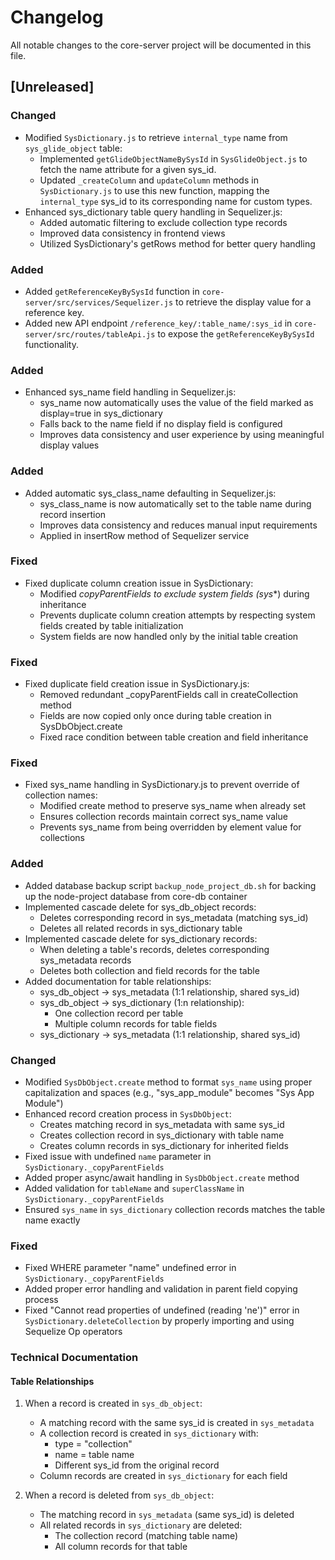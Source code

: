 # Changelog

All notable changes to the core-server project will be documented in this file.

## [Unreleased]

### Changed
- Modified `SysDictionary.js` to retrieve `internal_type` name from `sys_glide_object` table:
  - Implemented `getGlideObjectNameBySysId` in `SysGlideObject.js` to fetch the name attribute for a given sys_id.
  - Updated `_createColumn` and `updateColumn` methods in `SysDictionary.js` to use this new function, mapping the `internal_type` sys_id to its corresponding name for custom types.
- Enhanced sys_dictionary table query handling in Sequelizer.js:
  - Added automatic filtering to exclude collection type records
  - Improved data consistency in frontend views
  - Utilized SysDictionary's getRows method for better query handling

### Added
- Added `getReferenceKeyBySysId` function in `core-server/src/services/Sequelizer.js` to retrieve the display value for a reference key.
- Added new API endpoint `/reference_key/:table_name/:sys_id` in `core-server/src/routes/tableApi.js` to expose the `getReferenceKeyBySysId` functionality.

### Added
- Enhanced sys_name field handling in Sequelizer.js:
  - sys_name now automatically uses the value of the field marked as display=true in sys_dictionary
  - Falls back to the name field if no display field is configured
  - Improves data consistency and user experience by using meaningful display values

### Added
- Added automatic sys_class_name defaulting in Sequelizer.js:
  - sys_class_name is now automatically set to the table name during record insertion
  - Improves data consistency and reduces manual input requirements
  - Applied in insertRow method of Sequelizer service

### Fixed
- Fixed duplicate column creation issue in SysDictionary:
  - Modified _copyParentFields to exclude system fields (sys_*) during inheritance
  - Prevents duplicate column creation attempts by respecting system fields created by table initialization
  - System fields are now handled only by the initial table creation

### Fixed
- Fixed duplicate field creation issue in SysDictionary.js:
  - Removed redundant _copyParentFields call in createCollection method
  - Fields are now copied only once during table creation in SysDbObject.create
  - Fixed race condition between table creation and field inheritance

### Fixed
- Fixed sys_name handling in SysDictionary.js to prevent override of collection names:
  - Modified create method to preserve sys_name when already set
  - Ensures collection records maintain correct sys_name value
  - Prevents sys_name from being overridden by element value for collections

### Added
- Added database backup script `backup_node_project_db.sh` for backing up the node-project database from core-db container
- Implemented cascade delete for sys_db_object records:
  - Deletes corresponding record in sys_metadata (matching sys_id)
  - Deletes all related records in sys_dictionary table
- Implemented cascade delete for sys_dictionary records:
  - When deleting a table's records, deletes corresponding sys_metadata records
  - Deletes both collection and field records for the table
- Added documentation for table relationships:
  - sys_db_object → sys_metadata (1:1 relationship, shared sys_id)
  - sys_db_object → sys_dictionary (1:n relationship):
    - One collection record per table
    - Multiple column records for table fields
  - sys_dictionary → sys_metadata (1:1 relationship, shared sys_id)

### Changed
- Modified `SysDbObject.create` method to format `sys_name` using proper capitalization and spaces (e.g., "sys_app_module" becomes "Sys App Module")
- Enhanced record creation process in `SysDbObject`:
  - Creates matching record in sys_metadata with same sys_id
  - Creates collection record in sys_dictionary with table name
  - Creates column records in sys_dictionary for inherited fields
- Fixed issue with undefined `name` parameter in `SysDictionary._copyParentFields`
- Added proper async/await handling in `SysDbObject.create` method
- Added validation for `tableName` and `superClassName` in `SysDictionary._copyParentFields`
- Ensured `sys_name` in `sys_dictionary` collection records matches the table name exactly

### Fixed
- Fixed WHERE parameter "name" undefined error in `SysDictionary._copyParentFields`
- Added proper error handling and validation in parent field copying process
- Fixed "Cannot read properties of undefined (reading 'ne')" error in `SysDictionary.deleteCollection` by properly importing and using Sequelize Op operators

### Technical Documentation
#### Table Relationships
1. When a record is created in `sys_db_object`:
   - A matching record with the same sys_id is created in `sys_metadata`
   - A collection record is created in `sys_dictionary` with:
     - type = "collection"
     - name = table name
     - Different sys_id from the original record
   - Column records are created in `sys_dictionary` for each field

2. When a record is deleted from `sys_db_object`:
   - The matching record in `sys_metadata` (same sys_id) is deleted
   - All related records in `sys_dictionary` are deleted:
     - The collection record (matching table name)
     - All column records for that table
